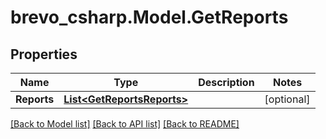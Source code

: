 # brevo_csharp.Model.GetReports
## Properties

Name | Type | Description | Notes
------------ | ------------- | ------------- | -------------
**Reports** | [**List&lt;GetReportsReports&gt;**](GetReportsReports.md) |  | [optional] 

[[Back to Model list]](../README.md#documentation-for-models) [[Back to API list]](../README.md#documentation-for-api-endpoints) [[Back to README]](../README.md)

